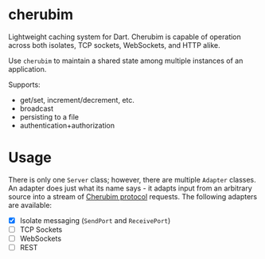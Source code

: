 # cherubim
Lightweight caching system for Dart. Cherubim is capable of operation across
both isolates, TCP sockets, WebSockets, and HTTP alike.

Use `cherubim` to maintain a shared state among multiple instances of an
application.

Supports:
* get/set, increment/decrement, etc.
* broadcast
* persisting to a file
* authentication+authorization

# Usage
There is only one `Server` class; however, there are multiple `Adapter` classes.
An adapter does just what its name says - it adapts input from an arbitrary source into
a stream of [Cherubim protocol](PROTOCOL.md) requests. The following adapters are available:
* [x] Isolate messaging (`SendPort` and `ReceivePort`)
* [ ] TCP Sockets
* [ ] WebSockets
* [ ] REST